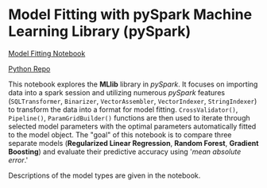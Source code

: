 # Model Fitting with pySpark Machine Learning Library (pySpark)

[Model Fitting Notebook](https://bphigg.github.io/python_data/model_fitting_MLlib.html)

[Python Repo](https://github.com/bphigg/python_data)

This notebook explores the **MLlib** library in *pySpark*. It focuses on importing data into a spark session and utilizing numerous *pySpark* features (```SQLTransformer```, ```Binarizer```, ```VectorAssembler```, ```VectorIndexer```, ```StringIndexer```) to transform the data into a format for model fitting. ```CrossValidator()```, ```Pipeline()```, ```ParamGridBuilder()``` functions are then used to iterate through selected model parameters with the optimal parameters automatically fitted to the model object. The "goal" of this notebook is to compare three separate models (**Regularized Linear Regression**, **Random Forest**, **Gradient Boosting**) and evaluate their predictive accuracy using '*mean absolute error*.'

Descriptions of the model types are given in the notebook.

